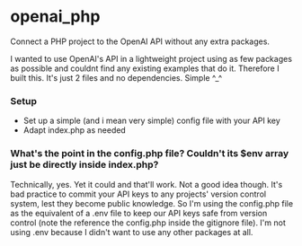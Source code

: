 # openai_php
Connect a PHP project to the OpenAI API without any extra packages.

I wanted to use OpenAI's API in a lightweight project using as few packages as possible and couldnt find any existing examples that do it.
Therefore I built this. It's just 2 files and no dependencies. Simple ^_^

### Setup
- Set up a simple (and i mean very simple) config file with your API key
- Adapt index.php as needed

### What's the point in the config.php file? Couldn't its $env array just be directly inside index.php?
Technically, yes. Yet it could and that'll work. Not a good idea though. It's bad practice to commit your API keys to any projects' version control system, lest they become public knowledge. So I'm using the config.php file as the equivalent of a .env file to keep our API keys safe from version control (note the reference the config.php inside the gitignore file). I'm not using .env because I didn't want to use any other packages at all.
